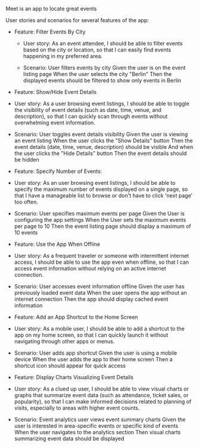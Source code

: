 Meet is an app to locate great events 


User stories and scenarios for several features of the app:

* Feature: Filter Events By City
   - User story: As an event attendee, I should be able to filter events based on the city or location, so that I can easily find events happening in my preferred area.

   - Scenario: User filters events by city
    Given the user is on the event listing page
    When the user selects the city "Berlin"
    Then the displayed events should be filtered to show only events in Berlin


* Feature: Show/Hide Event Details
 - User story: As a user browsing event listings, I should be able to toggle the visibility of event details (such as date, time, venue, and description), so that I can quickly scan through events without overwhelming event information.

 - Scenario: User toggles event details visibility
    Given the user is viewing an event listing
    When the user clicks the "Show Details" button
    Then the event details (date, time, venue, description) should be visible
    And when the user clicks the "Hide Details" button
    Then the event details should be hidden


* Feature:  Specify Number of Events:
 - User story: As an user browsing event listings, I should be able to specify the maximum number of events displayed on a single page, so that I have a manageable list to browse or don't have to click 'next page' too often.

 - Scenario: User specifies maximum events per page
    Given the User is configuring the app settings
    When the User sets the maximum events per page to 10
    Then the event listing page should display a maximum of 10 events


* Feature: Use the App When Offline
 - User story: As a frequent traveler or someone with intermittent internet access, I should be able to use the app even when offline, so that I can access event information without relying on an active internet connection.

 - Scenario: User accesses event information offline
    Given the user has previously loaded event data
    When the user opens the app without an internet connection
    Then the app should display cached event information


* Feature: Add an App Shortcut to the Home Screen
 - User story: As a mobile user, I should be able to add a shortcut to the app on my home screen, so that I can quickly launch it without navigating through other apps or menus.

 - Scenario: User adds app shortcut
    Given the user is using a mobile device
    When the user adds the app to their home screen
    Then a shortcut icon should appear for quick access


* Feature: Display Charts Visualizing Event Details
 - User story: As a clued up user, I should be able to view visual charts or graphs that summarize event data (such as attendance, ticket sales, or popularity), so that I can make informed decisions related to planning of visits, especially to areas with higher event counts.

 - Scenario: Event analytics user views event summary charts
    Given the user is interested in area-specific events or specific kind of events
    When the user navigates to the analytics section
    Then visual charts summarizing event data should be displayed

